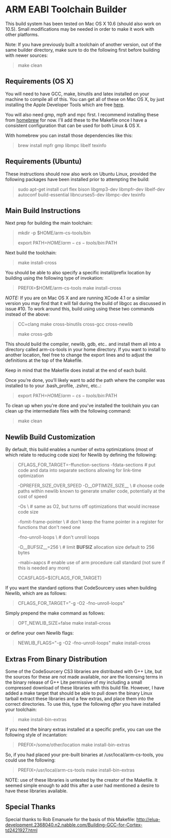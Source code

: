 ARM EABI Toolchain Builder
==========================

This build system has been tested on Mac OS X 10.6 (should also work on 10.5).
Small modifications may be needed in order to make it work with other
platforms.

Note: If you have previously built a toolchain of another version, out of the same builder directory, make sure to do the following first before building with newer sources:

> make clean


Requirements (OS X)
-------------------

You will need to have GCC, make, binutils and latex installed on your machine
to compile all of this. You can get all of these on Mac OS X, by
just installing the Apple Developer Tools which are free
[here](http://developer.apple.com/Tools/).

You will also need gmp, mpfr and mpc first.  I recommend installing
these from [homebrew](https://github.com/mxcl/homebrew) for now.
I'll add these to the Makefile once I have a consistent configuration
that can be used for both Linux & OS X.

With homebrew you can install those dependencies like this:

> brew install mpfr gmp libmpc libelf texinfo


Requirements (Ubuntu)
---------------------

These instructions should now also work on Ubuntu Linux, provided the following packages have been installed prior to attempting the build:

> sudo apt-get install curl flex bison libgmp3-dev libmpfr-dev libelf-dev autoconf build-essential libncurses5-dev libmpc-dev texinfo


Main Build Instructions
-----------------------

Next prep for building the main toolchain:

> mkdir -p $HOME/arm-cs-tools/bin
>
> export PATH=$HOME/arm-cs-tools/bin:$PATH

Next build the toolchain:

> make install-cross

You should be able to also specify a specific install/prefix location by building using the following type of invokation:

> PREFIX=$HOME/arm-cs-tools make install-cross


*NOTE:* If you are on Mac OS X and are running XCode 4.1 or a similar version you may find that it will fail during the build of libgcc as discussed in issue #10.  To work around this, build using using these two commands instead of the above:

> CC=clang make cross-binutils cross-gcc cross-newlib
>
> make cross-gdb


This should build the compiler, newlib, gdb, etc.. and install them all into a
directory called arm-cs-tools in your home directory. If you want to install
to another location, feel free to change the export lines and to adjust the
definitions at the top of the Makefile.

Keep in mind that the Makefile does install at the end of each build.

Once you’re done, you’ll likely want to add the path where the compiler was
installed to to your .bash_profile, .zshrc, etc..:

> export PATH=$HOME/arm-cs-tools/bin:$PATH

To clean up when you're done and you've installed the toolchain you can clean up the intermediate files with the following command:

> make clean

Newlib Build Customization
--------------------------

By default, this build enables a number of extra optimizations (most of which relate to reducing code size) for Newlib by defining the following:

> CFLAGS_FOR_TARGET=-ffunction-sections -fdata-sections # put code and data into separate sections allowing for link-time optimization
>
> -DPREFER_SIZE_OVER_SPEED -D__OPTIMIZE_SIZE__ \ # choose code paths within newlib known to generate smaller code, potentially at the cost of speed
>
> -Os \ # same as O2, but turns off optimizations that would increase code size
>
> -fomit-frame-pointer	\ # don't keep the frame pointer in a register for functions that don't need one
>
> -fno-unroll-loops \ # don't unroll loops
>
> -D__BUFSIZ__=256 \ # limit __BUFSIZ__ allocation size default to 256 bytes
>
> -mabi=aapcs # enable use of arm procedure call standard (not sure if this is needed any more)
>
> CCASFLAGS=$(CFLAGS_FOR_TARGET)

If you want the standard options that CodeSourcery uses when building Newlib, which are as follows:

> CFLAGS_FOR_TARGET="-g -O2 -fno-unroll-loops"

Simply prepend the make command as follows:

> OPT_NEWLIB_SIZE=false make install-cross

or define your own Newlib flags:

> NEWLIB_FLAGS="-g -O2 -fno-unroll-loops" make install-cross



Extras From Binary Distribution
-------------------------------

Some of the CodeSourcery CS3 libraries are distributed with G++ Lite, but the sources for these are not made available, nor are the licensing terms in the binary release of G++ Lite permissive of my including a small compressed download of these libraries with this build file.  However, I have added a make target that should be able to pull down the binary Linux tarball extract these libraries and a few extras, and place them into the correct directories.  To use this, type the following *after* you have installed your toolchain:

> make install-bin-extras

If you need the binary extras installed at a specific prefix, you can use the following style of incantation:

> PREFIX=/some/other/location make install-bin-extras

So, if you had placed your pre-built binaries at /usr/local/arm-cs-tools, you could use the following:

> PREFIX=/usr/local/arm-cs-tools make install-bin-extras

NOTE: use of these libraries is untested by the creator of the Makefile.  It seemed simple enough to add this after a user had mentioned a desire to have these libraries available.


Special Thanks
--------------

Special thanks to Rob Emanuele for the basis of this Makefile:
http://elua-development.2368040.n2.nabble.com/Building-GCC-for-Cortex-td2421927.html
